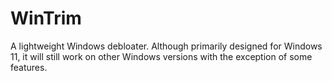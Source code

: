 # WinTrim
A lightweight Windows debloater. Although primarily designed for Windows 11, it will still work on other Windows versions with the exception of some features.

